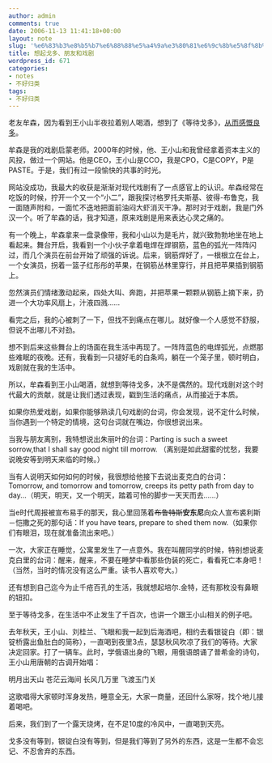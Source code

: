 ```yaml
---
author: admin
comments: true
date: 2006-11-13 11:41:18+00:00
layout: note
slug: '%e6%83%b3%e8%b5%b7%e6%88%88%e5%a4%9a%e3%80%81%e6%9c%8b%e5%8f%8b%e5%92%8c%e6%88%8f%e5%89%a7'
title: 想起戈多、朋友和戏剧
wordpress_id: 671
categories:
- notes
- 不好归类
tags:
- 不好归类
---
```


老友牟森，因为看到王小山半夜拉着别人喝酒，想到了《等待戈多》，[从而感慨良多](http://blog.sina.com.cn/u/48e18ea7010006yn)。

牟森是我的戏剧启蒙老师。2000年的时候，他、王小山和我曾经拿着资本主义的风投，做过一个网站。他是CEO，王小山是CCO，我是CPO，C是COPY，P是PASTE。于是，我们有过一段愉快的共事的时光。

网站没成功，我最大的收获是渐渐对现代戏剧有了一点感官上的认识。牟森经常在吃饭的时候，拧开一个又一个“小二”，跟我探讨格罗托夫斯基、彼得-布鲁克，我一面随声附和，一面忙不迭地把面前油闷大虾消灭干净。那时对于戏剧，我是门外汉一个。听了牟森的话，我才知道，原来戏剧是用来表达心灵之痛的。

有一个晚上，牟森拿来一盘录像带，我和小山以为是毛片，就兴致勃勃地坐在地上看起来。舞台开启，我看到一个小伙子拿着电焊在焊钢筋，蓝色的弧光一阵阵闪过，而几个演员在前台开始了顽强的诉说。后来，钢筋焊好了，一根根立在台上，一个女演员，拐着一篮子红彤彤的苹果，在钢筋丛林里穿行，并且把苹果插到钢筋上。

忽然演员们情绪激动起来，四处大叫、奔跑，并把苹果一颗颗从钢筋上摘下来，扔进一个大功率风扇上，汁液四溅……

看完之后，我的心被刺了一下，但找不到痛点在哪儿。就好像一个人感觉不舒服，但说不出哪儿不对劲。

想不到后来这些舞台上的场面在我生活中再现了。一阵阵蓝色的电焊弧光，点燃那些难眠的夜晚。还有，我看到一只褪好毛的白条鸡，躺在一个笼子里，顿时明白，戏剧就在我的生活中。

所以，牟森看到王小山喝酒，就想到等待戈多，决不是偶然的。现代戏剧对这个时代最大的贡献，就是让我们透过表现，戳到生活的痛点，从而接近于本质。

如果你热爱戏剧，如果你能够熟读几句戏剧的台词，你会发现，说不定什么时候，当你遇到一个特定的情境，这句台词就在嘴边，你很想说出来。

当我与朋友离别，我特想说出朱丽叶的台词：Parting is such a sweet sorrow,that I shall say good night till morrow. （离别是如此甜蜜的忧愁，我要说晚安等到明天来临的时候。）

当有人说明天如何如何的时候，我很想给他接下去说出麦克白的台词：Tomorrow, and tomorrow and tomorrow, creeps its petty path from day to day...（明天，明天，又一个明天，踏着可怜的脚步一天天而去……）

当e时代周报被宣布易手的那天，我心里回荡着<del>布鲁特斯</del>**安东尼**向众人宣布裘利斯－恺撒之死的那句话：If you have tears, prepare to shed them now.（如果你们有眼泪，现在就准备流出来吧。）

一次，大家正在睡觉，公寓里发生了一点意外。我在叫醒同学的时候，特别想说麦克白里的台词：醒来，醒来，不要在睡梦中看那些伪装的死亡，看看死亡本身吧！（当然，当时的情况没有这么严重。读书人喜欢夸大。）

还有想到自己迄今为止千疮百孔的生活，我就想起培尔.金特，还有那枚没有鼻眼的钮扣。

至于等待戈多，在生活中不止发生了千百次，也讲一个跟王小山相关的例子吧。

去年秋天，王小山、刘桂兰、飞眼和我一起到后海酒吧，相约去看银锭白（即：银锭桥露出鱼肚白的简称），一直喝到夜里3点，瑟瑟秋风吹凉了我们的等待。大家决定回家。打了一辆车。此时，学俄语出身的飞眼，用俄语朗诵了普希金的诗句，王小山用唐朝的古调开始唱：

明月出天山
苍茫云海间
长风几万里
飞渡玉门关

这歌唱得大家顿时浑身发热，睡意全无，大家一商量，还回什么家呀，找个地儿接着喝吧。

后来，我们到了一个露天烧烤，在不足10度的冷风中，一直喝到天亮。

戈多没有等到，银锭白没有等到，但是我们等到了另外的东西，这是一生都不会忘记、不忍舍弃的东西。




